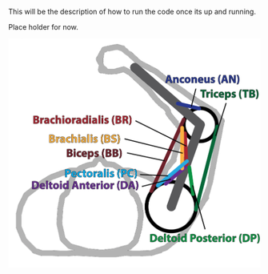 This will be the description of how to run the code once its up and running.

Place holder for now.

![Arm Diagram](images/Muscle_diagram.png)
